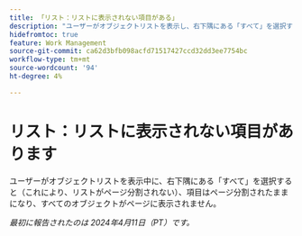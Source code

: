 ```yaml
---
title: 「リスト：リストに表示されない項目がある」
description: "ユーザーがオブジェクトリストを表示し、右下隅にある「すべて」を選択すると（リストがページ分割されない場合）、項目はページ分割されたままになり、すべてのオブジェクトがページに表示されません。"
hidefromtoc: true
feature: Work Management
source-git-commit: ca62d3bfb098acfd71517427ccd32dd3ee7754bc
workflow-type: tm+mt
source-wordcount: '94'
ht-degree: 4%

---
```



# リスト：リストに表示されない項目があります

ユーザーがオブジェクトリストを表示中に、右下隅にある「すべて」を選択すると（これにより、リストがページ分割されない）、項目はページ分割されたままになり、すべてのオブジェクトがページに表示されません。

_最初に報告されたのは 2024年4月11日（PT）です。_
